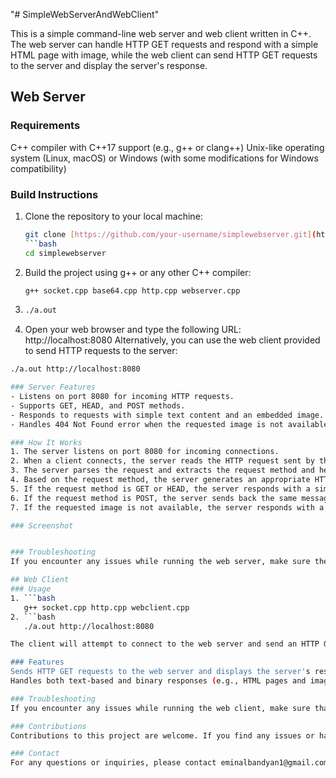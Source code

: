 "# SimpleWebServerAndWebClient" 

This is a simple command-line web server and web client written in C++. The web server can handle HTTP GET requests and respond with a simple HTML page with image, while the web client can send HTTP GET requests to the server and display the server's response.

## Web Server
### Requirements
C++ compiler with C++17 support (e.g., g++ or clang++)
Unix-like operating system (Linux, macOS) or Windows (with some modifications for Windows compatibility)

### Build Instructions
1. Clone the repository to your local machine:
   ```bash
   git clone [https://github.com/your-username/simplewebserver.git](https://github.com/NalbandyanE/SimpleWebServerAndWebClient.git)
   ```bash
   cd simplewebserver
3. Build the project using g++ or any other C++ compiler:
   ```bash
   g++ socket.cpp base64.cpp http.cpp webserver.cpp
5. ```bash
   ./a.out
6. Open your web browser and type the following URL:
   http://localhost:8080
Alternatively, you can use the web client provided to send HTTP requests to the server:
```bash
./a.out http://localhost:8080

### Server Features
- Listens on port 8080 for incoming HTTP requests.
- Supports GET, HEAD, and POST methods.
- Responds to requests with simple text content and an embedded image.
- Handles 404 Not Found error when the requested image is not available.

### How It Works
1. The server listens on port 8080 for incoming connections.
2. When a client connects, the server reads the HTTP request sent by the client.
3. The server parses the request and extracts the request method and headers.
4. Based on the request method, the server generates an appropriate HTTP response.
5. If the request method is GET or HEAD, the server responds with a simple HTML page containing a message and an embedded image.
6. If the request method is POST, the server sends back the same message received in the request body.
7. If the requested image is not available, the server responds with a 404 Not Found error.

### Screenshot


### Troubleshooting
If you encounter any issues while running the web server, make sure there are no other services running on the specified port.

## Web Client
### Usage
1. ```bash
   g++ socket.cpp http.cpp webclient.cpp
2. ```bash
   ./a.out http://localhost:8080

The client will attempt to connect to the web server and send an HTTP GET request. It will then display the server's response, including any HTML content or other data returned by the server.

### Features
Sends HTTP GET requests to the web server and displays the server's response.
Handles both text-based and binary responses (e.g., HTML pages and images).

### Troubleshooting
If you encounter any issues while running the web client, make sure that the web server is running and accessible from your machine.

### Contributions
Contributions to this project are welcome. If you find any issues or have ideas for improvements, feel free to open an issue or submit a pull request.

### Contact
For any questions or inquiries, please contact eminalbandyan1@gmail.com.

